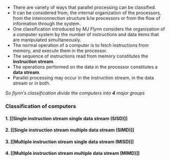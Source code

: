 - There are variety of ways that parallel processing can be classified.
- It can be considered from, the internal organization of the processors, from the interconnection structure b/w processors or from the flow of information through the system. 
- One classification introduced by *MJ Flynn* considers the organization of a computer system by the number of instructions and data items that are manipulated simultaneously.
- The normal operation of a computer is to fetch instructions from memory, and execute them in the processor.
- The sequence of instructions read from memory constitutes the **instruction stream**.
- The operations performed on the data in the processor constitutes a **data stream**.
- Parallel processing may occur in the instruction stream, in the data stream or in both.

 *So flynn's classification divide the computers into **4** major groups*
 
 ### Classification of computers
#### 1. [[Single instruction stream single data stream (SISD)]]
#### 2. [[Single instruction stream multiple data stream (SIMD)]]
#### 3. [[Multiple instruction stream single data stream  (MISD)]]
#### 4. [[Multiple instruction stream multiple data stream (MIMD)]]